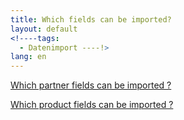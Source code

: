 ```yaml
---
title: Which fields can be imported?
layout: default
<!----tags:
  - Datenimport ----!>
lang: en
---
```


[Which partner fields can be imported ?](Which_partner_fields_can_be_imported)

[Which product fields can be imported ?](Which_product_fields_can_be_imported)
